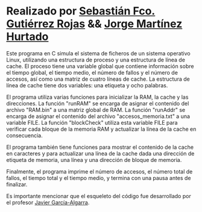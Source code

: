 # Realizado por [Sebastián Fco. Gutiérrez Rojas](https://github.com/tianfsg) && [Jorge Martínez Hurtado](https://github.com/nothing4free)

Este programa en C simula el sistema de ficheros de un sistema operativo Linux, utilizando una estructura de proceso y una estructura de línea de cache. El proceso tiene una variable global que contiene información sobre el tiempo global, el tiempo medio, el número de fallos y el número de accesos, así como una matriz de cuatro líneas de cache. La estructura de línea de cache tiene dos variables: una etiqueta y ocho palabras.

El programa utiliza varias funciones para inicializar la RAM, la cache y las direcciones. La función "runRAM" se encarga de asignar el contenido del archivo "RAM.bin" a una matriz global de RAM. La función "runAddr" se encarga de asignar el contenido del archivo "accesos_memoria.txt" a una variable FILE. La función "blockCheck" utiliza esta variable FILE para verificar cada bloque de la memoria RAM y actualizar la línea de la cache en consecuencia.

El programa también tiene funciones para mostrar el contenido de la cache en caracteres y para actualizar una línea de la cache dada una dirección de etiqueta de memoria, una línea y una dirección de bloque de memoria.

Finalmente, el programa imprime el número de accesos, el número total de fallos, el tiempo total y el tiempo medio, y termina con una pausa antes de finalizar.

Es importante mencionar que el esqueleto del código fue desarrollado por el profesor [Javier García-Algarra](https://github.com/jgalgarra).
